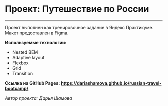 # Проект: Путешествие по России
___________

Проект выполнен как тренировочное задание в Яндекс Практикуме. Макет предоставлен в Figma.

**Используемые технологии:**
* Nested BEM
* Adaptive layout
* Flexbox
* Grid
* Transition

**Ссылка на GitHub Pages: https://dariashamova.github.io/russian-travel-bootcamp/**

*Автор проекта: Дарья Шамова*





